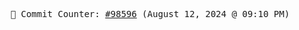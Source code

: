 <p align="center">
    <samp>
        📮 Commit Counter: <a href="https://github.com/Javascript-void0/Javascript-void0/commits/main">#98596</a> (August 12, 2024 @ 09:10 PM)
    </samp>
</p>